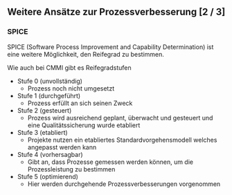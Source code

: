 ## Weitere Ansätze zur Prozessverbesserung [2 / 3]

### SPICE

SPICE (Software Process Improvement and Capability Determination) ist eine weitere Möglichkeit, den Reifegrad zu bestimmen.

Wie auch bei CMMI gibt es Reifegradstufen

- Stufe 0 (unvollständig)
    - Prozess noch nicht umgesetzt
- Stufe 1 (durchgeführt)
    - Prozess erfüllt an sich seinen Zweck
- Stufe 2 (gesteuert)
    - Prozess wird ausreichend geplant, überwacht und gesteuert und eine Qualitätssicherung wurde etabliert
- Stufe 3 (etabliert)
    - Projekte nutzen ein etabliertes Standardvorgehensmodell welches angepasst werden kann
- Stufe 4 (vorhersagbar)
    - Gibt an, dass Prozesse gemessen werden können, um die Prozessleistung zu bestimmen
- Stufe 5 (optimierend)
    - Hier werden durchgehende Prozessverbesserungen vorgenommen